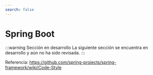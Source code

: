 ```yaml
---
search: false
---
```


# Spring Boot

:::warning Sección en desarrollo La siguiente sección se encuentra en desarrollo y aún no ha sido revisada. :::


Referencia: https://github.com/spring-projects/spring-framework/wiki/Code-Style